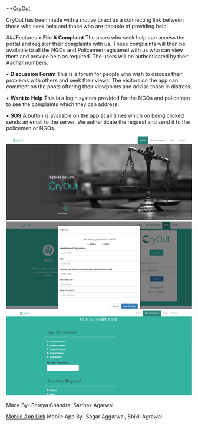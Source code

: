 **CryOut

CryOut has been made with a motive to act as a connecting link between those who seek help and those who are capable of providing help.

###Features
  •	**File A Complaint**
    The users who seek help can access the portal and register their complaints with us. These complaints will then be available to all the NGOs and Policemen registered with us who can view them and provide help as required. The users will be authenticated by their Aadhar numbers.

  •	**Discussion Forum**
    This is a forum for people who wish to discuss their problems with others and seek their views. The visitors on the app can comment on the posts offering their viewpoints and advise those in distress.

  •	**Want to Help**
    This is a login system provided for the NGOs and policemen to see the complaints which they can address. 

  •	**SOS**
    A button is available on the app at all times which on being clicked sends an email to the server. We authenticate the request and send it to the policemen or NGOs.

![HomePage](https://github.com/shr7/CryOut/blob/master/screenshots/homepage.png)
![Help](https://github.com/shr7/CryOut/blob/master/screenshots/Help.png)
![File A Complaint](https://github.com/shr7/CryOut/blob/master/screenshots/FileAComplaint.png) 

Made By- Shreya Chandra, Sarthak Agarwal

[Mobile App Link](https://github.com/sgaggarwal2009/CryOut)
Mobile App By- Sagar Aggarwal, Shivli Agrawal


